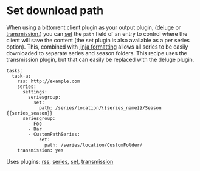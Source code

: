# Set download path
When using a bittorrent client plugin as your output plugin, ([deluge](/Plugins/deluge) or [transmission](/Plugins/transmission),) you can [set](/Plugins/set) the `path` field of an entry to control where the client will save the content (the set plugin is also available as a per series option). This, combined with [jinja formatting](/Plugins/set#DynamicFormatting) allows all series to be easily downloaded to separate series and season folders. This recipe uses the transmission plugin, but that can easily be replaced with the deluge plugin.

```
tasks:
  task-a:
    rss: http://example.com
    series:
      settings:
        seriesgroup:
          set:
            path: /series/location/{{series_name}}/Season {{series_season}}
      seriesgroup:    
        - Foo
        - Bar
        - CustomPathSeries:
            set:
              path: /series/location/CustomFolder/
    transmission: yes
```

Uses plugins: [rss](/Plugins/rss), [series](/Plugins/series), [set](/Plugins/set), [transmission](/Plugins/transmission)